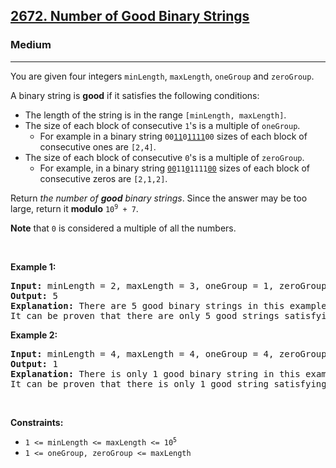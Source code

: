 <h2><a href="https://leetcode.com/problems/number-of-good-binary-strings">2672. Number of Good Binary Strings</a></h2><h3>Medium</h3><hr><p>You are given four integers <code>minLength</code>, <code>maxLength</code>, <code>oneGroup</code> and <code>zeroGroup</code>.</p>

<p>A binary string is <strong>good</strong> if it satisfies the following conditions:</p>

<ul>
	<li>The length of the string is in the range <code>[minLength, maxLength]</code>.</li>
	<li>The size of each block of consecutive <code>1</code>&#39;s is a multiple of <code>oneGroup</code>.
	<ul>
		<li>For example in a binary string <code>00<u>11</u>0<u>1111</u>00</code> sizes of each block of consecutive ones are <code>[2,4]</code>.</li>
	</ul>
	</li>
	<li>The size of each block of consecutive <code>0</code>&#39;s is a multiple of <code>zeroGroup</code>.
	<ul>
		<li>For example, in a binary string <code><u>00</u>11<u>0</u>1111<u>00</u></code> sizes of each block of consecutive zeros are <code>[2,1,2]</code>.</li>
	</ul>
	</li>
</ul>

<p>Return <em>the number of <strong>good</strong> binary strings</em>. Since the answer may be too large, return it <strong>modulo</strong> <code>10<sup>9</sup> + 7</code>.</p>

<p><strong>Note</strong> that <code>0</code> is considered a multiple of all the numbers.</p>

<p>&nbsp;</p>
<p><strong class="example">Example 1:</strong></p>

<pre>
<strong>Input:</strong> minLength = 2, maxLength = 3, oneGroup = 1, zeroGroup = 2
<strong>Output:</strong> 5
<strong>Explanation:</strong> There are 5 good binary strings in this example: &quot;00&quot;, &quot;11&quot;, &quot;001&quot;, &quot;100&quot;, and &quot;111&quot;.
It can be proven that there are only 5 good strings satisfying all conditions.
</pre>

<p><strong class="example">Example 2:</strong></p>

<pre>
<strong>Input:</strong> minLength = 4, maxLength = 4, oneGroup = 4, zeroGroup = 3
<strong>Output:</strong> 1
<strong>Explanation:</strong> There is only 1 good binary string in this example: &quot;1111&quot;.
It can be proven that there is only 1 good string satisfying all conditions.
</pre>

<p>&nbsp;</p>
<p><strong>Constraints:</strong></p>

<ul>
	<li><code>1 &lt;= minLength &lt;= maxLength &lt;= 10<sup>5</sup></code></li>
	<li><code>1 &lt;= oneGroup, zeroGroup &lt;= maxLength</code></li>
</ul>
